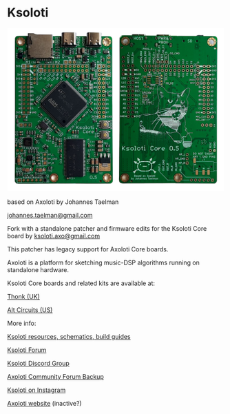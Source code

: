 # Ksoloti

![Ksoloti Core front and back](/doc/ksoloti_core_front_and_back.jpg)

based on Axoloti by Johannes Taelman

johannes.taelman@gmail.com

Fork with a standalone patcher and firmware edits for the Ksoloti Core board by ksoloti.axo@gmail.com


This patcher has legacy support for Axoloti Core boards.


Axoloti is a platform for sketching music-DSP algorithms running on standalone hardware.




Ksoloti Core boards and related kits are available at:


[Thonk (UK)](https://www.thonk.co.uk/brand/ksoloti)


[Alt Circuits (US)](https://altcircuits.myshopify.com/)


More info:


[Ksoloti resources, schematics, build guides](https://ksoloti.github.io)


[Ksoloti Forum](https://ksoloti.discourse.group)


[Ksoloti Discord Group](https://discord.com/invite/629kNnhj5R)


[Axoloti Community Forum Backup](https://sebiik.github.io/community.axoloti.com.backup/)


[Ksoloti on Instagram](https://instagram.com/ksoloti.axo/)


[Axoloti website](http://www.axoloti.com) (inactive?)


